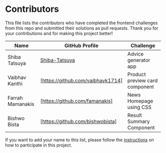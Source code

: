 
# Contributors

This file lists the contributors who have completed the frontend challenges from this repo and submitted their solutions as pull requests. Thank you for your contributions and for making this project better!

| Name | GitHub Profile | Challenge |
| --- | --- | --- |
| Shiba Tatsuya | [Shiba-Tatsuya](https://github.com/Shiba-Tatsuya) | Advice generator app |
| Vaibhav Kanthi | [https://github.com/vaibhavk1714] | Product preview card component |
| Farrah Mamanakis | [https://github.com/famanakis] | News Homepage using CSS |
| Bishwo Bista | [https://github.com/bishwobista] | Result Summary Component |

If you want to add your name to this list, please follow the [instructions](./README.md#how-to-participate) on how to participate in this project.
